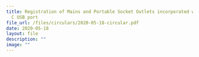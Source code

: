 ```yaml
---
title: Registration of Mains and Portable Socket Outlets incorporated with type
  C USB port
file_url: /files/circulars/2020-05-18-circular.pdf
date: 2020-05-18
layout: file
description: ""
image: ""
---
```


